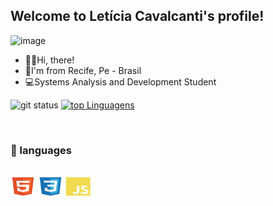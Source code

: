 <h2>Welcome to Letícia Cavalcanti's profile! </h2>

![image](https://gifs.eco.br/wp-content/uploads/2022/08/gifs-de-computador-4.gif)

- 👋🏽Hi, there!                       
- 📌I'm from Recife, Pe - Brasil         
- 💻Systems Analysis and Development Student

 

<div>

 ![git status](https://github-readme-stats.vercel.app/api?username=lcavalcantic&show_icons=true)
 [![top Linguagens](https://github-readme-stats.vercel.app/api/top-langs/?username=lcavalcantic&layout=compact)](https://github.com/anuraghazra/github-readme-stats)
</div>
  <br>
  <h3> 📝 languages <br></h3>
<div style="display: inline_block"><br>
  <img align="center" alt="lcavalcantic-HTML" height="30" width="40" src="https://raw.githubusercontent.com/devicons/devicon/master/icons/html5/html5-original.svg">
  <img align="center" alt="lcavalcantic-CSS" height="30" width="40" src="https://raw.githubusercontent.com/devicons/devicon/master/icons/css3/css3-original.svg">
  <img align="center" alt="lcavalcantic.jS" height="30" width="40" src="https://raw.githubusercontent.com/devicons/devicon/master/icons/javascript/javascript-plain.svg">
 </div>
  
